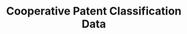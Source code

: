 ---
layout: default
bigquery: https://console.cloud.google.com/bigquery?p=patents-public-data&d=cpc&page=dataset
citation: '“Cooperative Patent Classification” by the EPO and USPTO, for public use. '
contributors: EPO, USPTO
cost: None
description: Cooperative Patent Classification Data contains the scheme and definitions
  of the Cooperative Patent Classification system for classifying patent documents.
  The CPC is the result of a partnership between the EPO and the USPTO in their joint
  effort to develop a common, internationally compatible classification system for
  technical documents, in particular patent publications, which will be used by both
  offices in the patent granting process
documentation: https://www.cooperativepatentclassification.org/cpcSchemeAndDefinitions
last_edit: 04/09/2022, 04:56:09
location: https://www.cooperativepatentclassification.org/index
maintained_by: USPTO, EPO
schema_fields:
- notAllocatable
- children
- status
- limitingReferences
- child_groups
- ipc_concordant
- sizeCache
- dateRevised
- date_revised
- symbol
- synonyms
- informativeReferences
- titlePart
- breakdown_code
- limiting_references
- residual_references
- application_references
- informative_references
- childGroups
- ipcConcordant
- titleFull
- glossary
- applicationReferences
- title_part
- additional_only
- not_allocatable
- level
- title_full
- definition
- breakdownCode
- parents
- residualReferences
shortname: cooperative_patent_classification
tags:
- patents
- science
title: Cooperative Patent Classification Data
uuid: 984374a7-16e9-4b35-9445-458daceb01bf
---